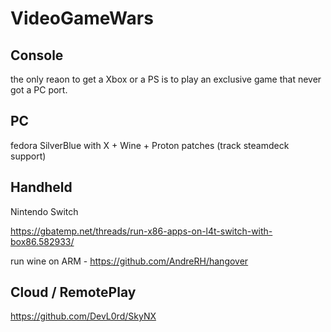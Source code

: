 # VideoGameWars

## Console

the only reaon to get a Xbox or a PS is to play an exclusive game that never got a PC port.

## PC

fedora SilverBlue with X + Wine + Proton patches (track steamdeck support)

## Handheld

Nintendo Switch

https://gbatemp.net/threads/run-x86-apps-on-l4t-switch-with-box86.582933/

run wine on ARM - https://github.com/AndreRH/hangover

## Cloud / RemotePlay

https://github.com/DevL0rd/SkyNX
